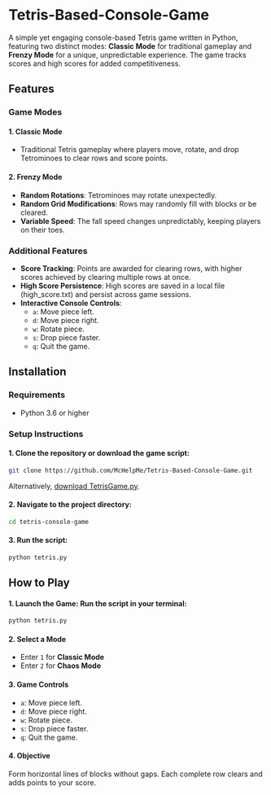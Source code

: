 # Tetris-Based-Console-Game

A simple yet engaging console-based Tetris game written in Python, featuring two distinct modes: **Classic Mode** for traditional gameplay and **Frenzy Mode** for a unique, unpredictable experience. The game tracks scores and high scores for added competitiveness.

## Features
### Game Modes
#### 1. Classic Mode
   * Traditional Tetris gameplay where players move, rotate, and drop Tetrominoes to clear rows and score points.
#### 2. Frenzy Mode
   * **Random Rotations**: Tetrominoes may rotate unexpectedly.
   * **Random Grid Modifications**: Rows may randomly fill with blocks or be cleared.
   * **Variable Speed**: The fall speed changes unpredictably, keeping players on their toes.

### Additional Features
* **Score Tracking**: Points are awarded for clearing rows, with higher scores achieved by clearing multiple rows at once.
* **High Score Persistence**: High scores are saved in a local file (high_score.txt) and persist across game sessions.
* **Interactive Console Controls**:<br>
  * `a`: Move piece left.<br>
  * `d`: Move piece right.<br>
  * `w`: Rotate piece.<br>
  * `s`: Drop piece faster.<br>
  * `q`: Quit the game.<br>

## Installation
### Requirements
 * Python 3.6 or higher
### Setup Instructions
#### 1. Clone the repository or download the game script:
 ```bash
git clone https://github.com/McHelpMe/Tetris-Based-Console-Game.git
 ```
Alternatively, [download TetrisGame.py](https://github.com/McHelpMe/Tetris-Based-Console-Game/blob/main/TetrisGame.py).

#### 2. Navigate to the project directory:
```bash
cd tetris-console-game
```

#### 3. Run the script:
```bash
python tetris.py
```

## How to Play
#### 1. **Launch the Game**: Run the script in your terminal:
```bash
python tetris.py
```
#### 2. Select a Mode
 * Enter `1` for **Classic Mode**
 * Enter `2` for **Chaos Mode**
#### 3. Game Controls
  * `a`: Move piece left.<br>
  * `d`: Move piece right.<br>
  * `w`: Rotate piece.<br>
  * `s`: Drop piece faster.<br>
  * `q`: Quit the game.<br>
#### 4. Objective
   Form horizontal lines of blocks without gaps. Each complete row clears and adds points to your score.


